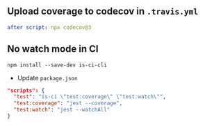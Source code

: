 ## Upload coverage to codecov in `.travis.yml`
```yml
after script: npx codecov@3
```

## No watch mode in CI
```console
npm install --save-dev is-ci-cli
```
- Update `package.json`
```json
"scripts": {
  "test": "is-ci \"test:coverage\" \"test:watch\"",
  "test:coverage": "jest --coverage",
  "test:watch": "jest --watchAll"
}  
    

